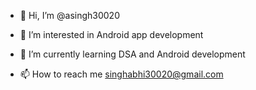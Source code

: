 - 👋 Hi, I’m @asingh30020
- 👀 I’m interested in Android app development
- 🌱 I’m currently learning DSA and Android development

- 📫 How to reach me singhabhi30020@gmail.com

<!---
asingh30020/asingh30020 is a ✨ special ✨ repository because its `README.md` (this file) appears on your GitHub profile.
You can click the Preview link to take a look at your changes.
--->
